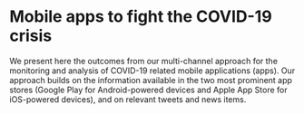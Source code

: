 # Mobile apps to fight the COVID-19 crisis

We present here the outcomes from our multi-channel approach for the monitoring and analysis of COVID-19 related mobile applications (apps). Our approach builds on the information available in the two most prominent app stores (Google Play for Android-powered devices and Apple App Store for iOS-powered devices), and on relevant tweets and news items.
